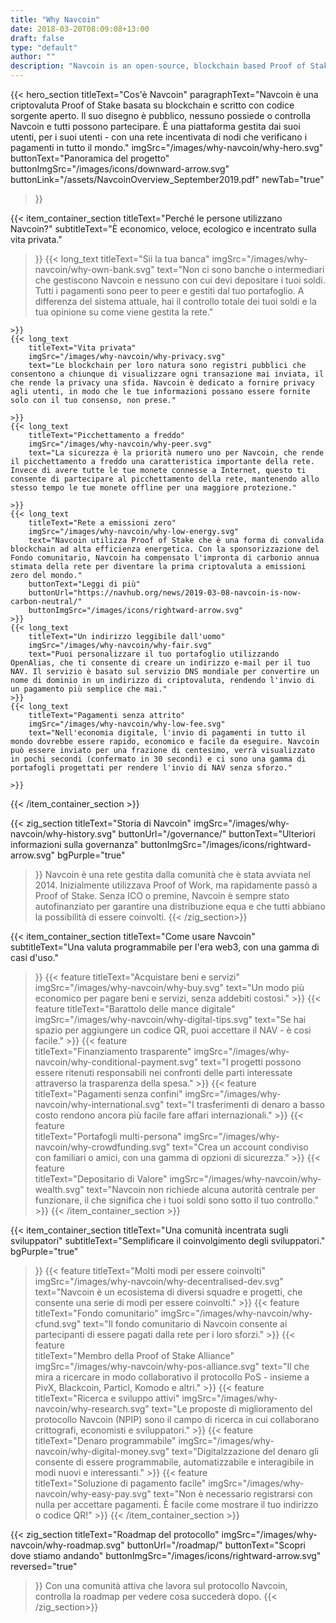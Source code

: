 ```yaml
---
title: "Why Navcoin"
date: 2018-03-20T08:09:08+13:00
draft: false
type: "default"
author: ""
description: "Navcoin is an open-source, blockchain based Proof of Stake cryptocurrency. It’s a platform that’s run by its users, for its users."
---
```

{{< hero_section
titleText="Cos'è Navcoin"
paragraphText="Navcoin è una criptovaluta Proof of Stake basata su blockchain e scritto con codice sorgente aperto. Il suo disegno è pubblico, nessuno possiede o controlla Navcoin e tutti possono partecipare. È una piattaforma gestita dai suoi utenti, per i suoi utenti - con una rete incentivata di nodi che verificano i pagamenti in tutto il mondo."
imgSrc="/images/why-navcoin/why-hero.svg"
buttonText="Panoramica del progetto"
buttonImgSrc="/images/icons/downward-arrow.svg"
buttonLink="/assets/NavcoinOverview_September2019.pdf"
newTab="true"
>}}

{{< item_container_section
    titleText="Perché le persone utilizzano Navcoin?"
    subtitleText="È economico, veloce, ecologico e incentrato sulla vita privata."
>}}
    {{< long_text
        titleText="Sii la tua banca"
        imgSrc="/images/why-navcoin/why-own-bank.svg"
        text="Non ci sono banche o intermediari che gestiscono Navcoin e nessuno con cui devi depositare i tuoi soldi. Tutti i pagamenti sono peer to peer e gestiti dal tuo portafoglio. A differenza del sistema attuale, hai il controllo totale dei tuoi soldi e la tua opinione su come viene gestita la rete."

    >}}
    {{< long_text
        titleText="Vita privata"
        imgSrc="/images/why-navcoin/why-privacy.svg"
        text="Le blockchain per loro natura sono registri pubblici che consentono a chiunque di visualizzare ogni transazione mai inviata, il che rende la privacy una sfida. Navcoin è dedicato a fornire privacy agli utenti, in modo che le tue informazioni possano essere fornite solo con il tuo consenso, non prese."

    >}}
    {{< long_text
        titleText="Picchettamento a freddo"
        imgSrc="/images/why-navcoin/why-peer.svg"
        text="La sicurezza è la priorità numero uno per Navcoin, che rende il picchettamento a freddo una caratteristica importante della rete. Invece di avere tutte le tue monete connesse a Internet, questo ti consente di partecipare al picchettamento della rete, mantenendo allo stesso tempo le tue monete offline per una maggiore protezione."

    >}}
    {{< long_text
        titleText="Rete a emissioni zero"
        imgSrc="/images/why-navcoin/why-low-energy.svg"
        text="Navcoin utilizza Proof of Stake che è una forma di convalida blockchain ad alta efficienza energetica. Con la sponsorizzazione del Fondo comunitario, Navcoin ha compensato l'impronta di carbonio annua stimata della rete per diventare la prima criptovaluta a emissioni zero del mondo."
        buttonText="Leggi di più"
        buttonUrl="https://navhub.org/news/2019-03-08-navcoin-is-now-carbon-neutral/"
        buttonImgSrc="/images/icons/rightward-arrow.svg"
    >}}
    {{< long_text
        titleText="Un indirizzo leggibile dall'uomo"
        imgSrc="/images/why-navcoin/why-fair.svg"
        text="Puoi personalizzare il tuo portafoglio utilizzando OpenAlias, che ti consente di creare un indirizzo e-mail per il tuo NAV. Il servizio è basato sul servizio DNS mondiale per convertire un nome di dominio in un indirizzo di criptovaluta, rendendo l'invio di un pagamento più semplice che mai."
    >}}
    {{< long_text
        titleText="Pagamenti senza attrito"
        imgSrc="/images/why-navcoin/why-low-fee.svg"
        text="Nell'economia digitale, l'invio di pagamenti in tutto il mondo dovrebbe essere rapido, economico e facile da eseguire. Navcoin può essere inviato per una frazione di centesimo, verrà visualizzato in pochi secondi (confermato in 30 secondi) e ci sono una gamma di portafogli progettati per rendere l'invio di NAV senza sforzo."

    >}}
{{< /item_container_section >}}

{{< zig_section
  titleText="Storia di Navcoin"
  imgSrc="/images/why-navcoin/why-history.svg"
  buttonUrl="/governance/"
  buttonText="Ulteriori informazioni sulla governanza"
  buttonImgSrc="/images/icons/rightward-arrow.svg"
  bgPurple="true"
>}}
Navcoin è una rete gestita dalla comunità che è stata avviata nel 2014. Inizialmente utilizzava Proof of Work, ma rapidamente passò a Proof of Stake. Senza ICO o premine, Navcoin è sempre stato autofinanziato per garantire una distribuzione equa e che tutti abbiano la possibilità di essere coinvolti.
{{< /zig_section>}}

{{< item_container_section
    titleText="Come usare Navcoin"
    subtitleText="Una valuta programmabile per l'era web3, con una gamma di casi d'uso."
>}}
    {{< feature
        titleText="Acquistare beni e servizi"
        imgSrc="/images/why-navcoin/why-buy.svg"
        text="Un modo più economico per pagare beni e servizi, senza addebiti costosi."
    >}}
    {{< feature
        titleText="Barattolo delle mance digitale"
        imgSrc="/images/why-navcoin/why-digital-tips.svg"
        text="Se hai spazio per aggiungere un codice QR, puoi accettare il NAV - è così facile."
    >}}
    {{< feature                 
        titleText="Finanziamento trasparente"
        imgSrc="/images/why-navcoin/why-conditional-payment.svg"
        text="I progetti possono essere ritenuti responsabili nei confronti delle parti interessate attraverso la trasparenza della spesa."
    >}}
    {{< feature                 
        titleText="Pagamenti senza confini"
        imgSrc="/images/why-navcoin/why-international.svg"
        text="I trasferimenti di denaro a basso costo rendono ancora più facile fare affari internazionali."
    >}}
    {{< feature                 
        titleText="Portafogli multi-persona"
        imgSrc="/images/why-navcoin/why-crowdfunding.svg"
        text="Crea un account condiviso con familiari o amici, con una gamma di opzioni di sicurezza."
    >}}
    {{< feature                 
        titleText="Depositario di Valore"
        imgSrc="/images/why-navcoin/why-wealth.svg"
        text="Navcoin non richiede alcuna autorità centrale per funzionare, il che significa che i tuoi soldi sono sotto il tuo controllo."
    >}}
{{< /item_container_section >}}


{{< item_container_section
    titleText="Una comunità incentrata sugli sviluppatori"
    subtitleText="Semplificare il coinvolgimento degli sviluppatori."
    bgPurple="true"
>}}
    {{< feature
        titleText="Molti modi per essere coinvolti"
        imgSrc="/images/why-navcoin/why-decentralised-dev.svg"
        text="Navcoin è un ecosistema di diversi squadre e progetti, che consente una serie di modi per essere coinvolti."
    >}}
    {{< feature
        titleText="Fondo comunitario"
        imgSrc="/images/why-navcoin/why-cfund.svg"
        text="Il fondo comunitario di Navcoin consente ai partecipanti di essere pagati dalla rete per i loro sforzi."
    >}}
    {{< feature                 
        titleText="Membro della Proof of Stake Alliance"
        imgSrc="/images/why-navcoin/why-pos-alliance.svg"
        text="Il che mira a ricercare in modo collaborativo il protocollo PoS - insieme a PivX, Blackcoin, Particl, Komodo e altri."
    >}}
    {{< feature                 
        titleText="Ricerca e sviluppo attivi"
        imgSrc="/images/why-navcoin/why-research.svg"
        text="Le proposte di miglioramento del protocollo Navcoin (NPIP) sono il campo di ricerca in cui collaborano crittografi, economisti e sviluppatori."
    >}}
    {{< feature                 
        titleText="Denaro programmabile"
        imgSrc="/images/why-navcoin/why-digital-money.svg"
        text="Digitalzzazione del denaro gli consente di essere programmabile, automatizzabile e interagibile in modi nuovi e interessanti."
    >}}
    {{< feature                 
        titleText="Soluzione di pagamento facile"
        imgSrc="/images/why-navcoin/why-easy-pay.svg"
        text="Non è necessario registrarsi con nulla per accettare pagamenti. È facile come mostrare il tuo indirizzo o&nbsp;codice&nbsp;QR!"
    >}}
{{< /item_container_section >}}

{{< zig_section
titleText="Roadmap del protocollo"
imgSrc="/images/why-navcoin/why-roadmap.svg"
buttonUrl="/roadmap/"
buttonText="Scopri dove stiamo andando"
buttonImgSrc="/images/icons/rightward-arrow.svg"
reversed="true"
>}}
Con una comunità attiva che lavora sul protocollo Navcoin, controlla la roadmap per vedere cosa succederà dopo.
{{< /zig_section>}}
